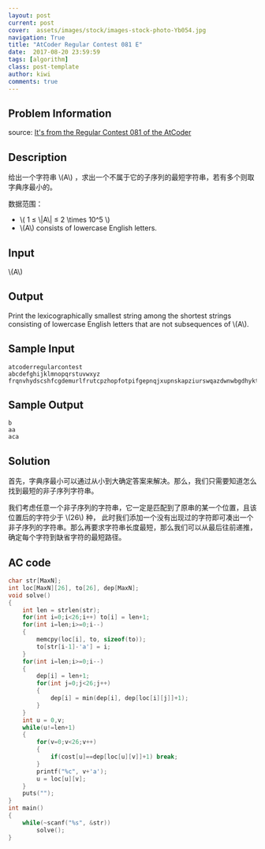 ```yaml
---
layout: post
current: post
cover:  assets/images/stock/images-stock-photo-Yb054.jpg
navigation: True
title: "AtCoder Regular Contest 081 E"
date:  2017-08-20 23:59:59
tags: [algorithm]
class: post-template
author: kiwi
comments: true
---
```


## Problem Information

source: [It's from the Regular Contest 081 of the AtCoder](http://arc081.contest.atcoder.jp/tasks/arc081_c)

## Description

给出一个字符串 \\(A\\) ，求出一个不属于它的子序列的最短字符串，若有多个则取字典序最小的。<br>

数据范围：<br>
* \\( 1 ≤ \\|A\\| ≤ 2 \\times 10^5 \\) <br>
* \\(A\\) consists of lowercase English letters.<br>


## Input

\\(A\\) <br>


## Output

Print the lexicographically smallest string among the shortest strings consisting of lowercase English letters that are not subsequences of \\(A\\). <br>

## Sample Input
 
~~~
atcoderregularcontest
abcdefghijklmnopqrstuvwxyz
frqnvhydscshfcgdemurlfrutcpzhopfotpifgepnqjxupnskapziurswqazdwnwbgdhyktfyhqqxpoidfhjdakoxraiedxskywuepzfniuyskxiyjpjlxuqnfgmnjcvtlpnclfkpervxmdbvrbrdn
~~~

## Sample Output
~~~
b
aa
aca
~~~

## Solution

首先，字典序最小可以通过从小到大确定答案来解决。那么，我们只需要知道怎么找到最短的非子序列字符串。 <br>

我们考虑任意一个非子序列的字符串，它一定是匹配到了原串的某一个位置，且该位置后的字符少于 \\(26\\) 种，
此时我们添加一个没有出现过的字符即可凑出一个非子序列的字符串。那么再要求字符串长度最短，那么我们可以从最后往前递推，确定每个字符到缺省字符的最短路径。<br>

## AC code

```c++
char str[MaxN];
int loc[MaxN][26], to[26], dep[MaxN];
void solve()
{
	int len = strlen(str);
	for(int i=0;i<26;i++) to[i] = len+1;
	for(int i=len;i>=0;i--)
	{
		memcpy(loc[i], to, sizeof(to));
		to[str[i-1]-'a'] = i;
	}
	for(int i=len;i>=0;i--)
	{
		dep[i] = len+1;
		for(int j=0;j<26;j++)
		{
			dep[i] = min(dep[i], dep[loc[i][j]]+1);
		}
	}
	int u = 0,v;
	while(u!=len+1)
	{
		for(v=0;v<26;v++)
		{
			if(cost[u]==dep[loc[u][v]]+1) break;
		}
		printf("%c", v+'a');
		u = loc[u][v];
	}
	puts("");
}
int main()
{
	while(~scanf("%s", &str))
		solve();
}
```